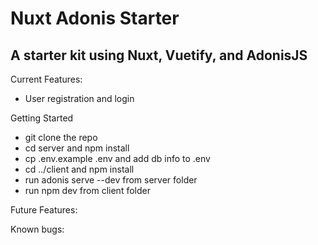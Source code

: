 # Nuxt Adonis Starter

## A starter kit using Nuxt, Vuetify, and AdonisJS

Current Features:
* User registration and login

Getting Started
* git clone the repo
* cd server and npm install
* cp .env.example .env and add db info to .env
* cd ../client and npm install
* run adonis serve --dev from server folder
* run npm dev from client folder

Future Features:

Known bugs:
